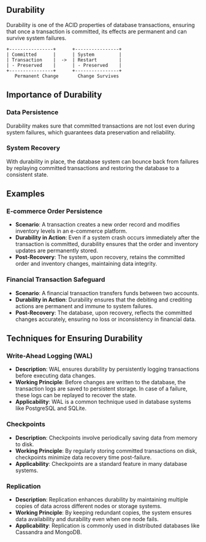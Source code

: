 ## Durability
Durability is one of the ACID properties of database transactions, ensuring that once a transaction is committed, its effects are permanent and can survive system failures.

```
+----------------+      +----------------+
| Committed      |      | System         |
| Transaction    |  ->  | Restart        |
| - Preserved    |      | - Preserved    |
+----------------+      +----------------+
   Permanent Change       Change Survives
```

## Importance of Durability

### Data Persistence
Durability makes sure that committed transactions are not lost even during system failures, which guarantees data preservation and reliability.
    
### System Recovery
With durability in place, the database system can bounce back from failures by replaying committed transactions and restoring the database to a consistent state.
    
## Examples

### E-commerce Order Persistence

- **Scenario**: A transaction creates a new order record and modifies inventory levels in an e-commerce platform.
- **Durability in Action**: Even if a system crash occurs immediately after the transaction is committed, durability ensures that the order and inventory updates are permanently stored.
- **Post-Recovery**: The system, upon recovery, retains the committed order and inventory changes, maintaining data integrity.

### Financial Transaction Safeguard

- **Scenario**: A financial transaction transfers funds between two accounts.
- **Durability in Action**: Durability ensures that the debiting and crediting actions are permanent and immune to system failures.
- **Post-Recovery**: The database, upon recovery, reflects the committed changes accurately, ensuring no loss or inconsistency in financial data.

## Techniques for Ensuring Durability

### Write-Ahead Logging (WAL)

- **Description**: WAL ensures durability by persistently logging transactions before executing data changes.
- **Working Principle**: Before changes are written to the database, the transaction logs are saved to persistent storage. In case of a failure, these logs can be replayed to recover the state.
- **Applicability**: WAL is a common technique used in database systems like PostgreSQL and SQLite.

### Checkpoints

- **Description**: Checkpoints involve periodically saving data from memory to disk.
- **Working Principle**: By regularly storing committed transactions on disk, checkpoints minimize data recovery time post-failure.
- **Applicability**: Checkpoints are a standard feature in many database systems.

### Replication

- **Description**: Replication enhances durability by maintaining multiple copies of data across different nodes or storage systems.
- **Working Principle**: By keeping redundant copies, the system ensures data availability and durability even when one node fails.
- **Applicability**: Replication is commonly used in distributed databases like Cassandra and MongoDB.

    
